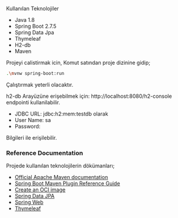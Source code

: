 Kullanılan Teknolojiler
* Java 1.8
* Spring Boot 2.7.5
* Spring Data Jpa
* Thymeleaf
* H2-db
* Maven


Projeyi calistirmak icin, Komut satından proje dizinine gidip;

```sh
.\mvnw spring-boot:run
```

Çalıştırmak yeterli olacaktır.


h2-db Arayüzüne erişebilmek için: http://localhost:8080/h2-console endpointi kullanilabilir.

* JDBC URL: jdbc:h2:mem:testdb olarak
* User Name: sa
* Password: 

Bilgileri ile erişilebilir.



### Reference Documentation
Projede kullanılan teknolojilerin dökümanları;

* [Official Apache Maven documentation](https://maven.apache.org/guides/index.html)
* [Spring Boot Maven Plugin Reference Guide](https://docs.spring.io/spring-boot/docs/2.7.5/maven-plugin/reference/html/)
* [Create an OCI image](https://docs.spring.io/spring-boot/docs/2.7.5/maven-plugin/reference/html/#build-image)
* [Spring Data JPA](https://docs.spring.io/spring-boot/docs/2.7.5/reference/htmlsingle/#data.sql.jpa-and-spring-data)
* [Spring Web](https://docs.spring.io/spring-boot/docs/2.7.5/reference/htmlsingle/#web)
* [Thymeleaf](https://docs.spring.io/spring-boot/docs/2.7.5/reference/htmlsingle/#web.servlet.spring-mvc.template-engines)


